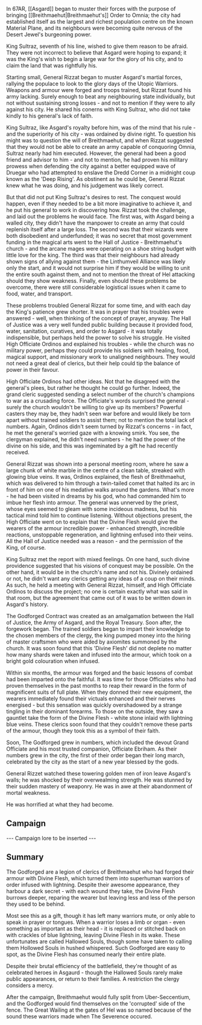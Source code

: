 In 67AR, [[Asgard]] began to muster their forces with the purpose of bringing [[Breithmaehut|Breithmaehut's]] Order to Omnia; the city had established itself as the largest and richest population centre on the known Material Plane, and its neighbours were becoming quite nervous of the Desert Jewel's burgeoning power.

King Sultraz, seventh of his line, wished to give them reason to be afraid. They were not incorrect to believe that Asgard were hoping to expand; it was the King's wish to begin a large war for the glory of his city, and to claim the land that was rightfully his. 

Starting small, General Rizzat began to muster Asgard's martial forces, rallying the populace to look to the glory days of the Utopic Warriors. Weapons and armour were forged and troops trained, but Rizzat found his army lacking. Surely enough to beat any neighbouring state individually, but not without sustaining strong losses - and not to mention if they were to ally against his city. He shared his conerns with King Sultraz, who did not take kindly to his general's lack of faith. 

King Sultraz, like Asgard's royalty before him, was of the mind that his rule - and the superiority of his city - was ordained by divine right. To question his might was to question the will of Breithmaehut, and when Rizzat suggested that they would not be able to create an army capable of conquoring Omnia, Sultraz nearly had him executed. However, the general had been a good friend and advisor to him - and not to mention, he had proven his military prowess when defending the city against a better equipped wave of Druegar who had attempted to enslave the Dredd Corner in a midnight coup known as the 'Deep Rising'. As obstinent as he could be, General Rizzat knew what he was doing, and his judgement was likely correct. 

But that did not put King Sultraz's desires to rest. The conquest would happen, even if they needed to be a bit more imaginative to achieve it, and he put his general to work in discovering how. Rizzat took the challenge, and laid out the problems he would face. The first was, with Asgard being a walled city, they didn't have the manpower to create an army that could replenish itself after a large loss. The second was that their wizards were both disobedient and underfunded; it was no secret that most government funding in the magical arts went to the Hall of Justice - Breithmaehut's church - and the arcane mages were operating on a shoe string budget with little love for the king. The third was that their neighbours had already shown signs of allying against them - the Linthumveil Alliance was likely only the start, and it would not surprise him if they would be willing to unit the entire south against them, and not to mention the threat of Hel attacking should they show weakness. Finally, even should these problems be overcome, there were still considerable logistical issues when it came to food, water, and transport. 

These problems troubled General Rizzat for some time, and with each day the King's patience grew shorter. It was in prayer that his troubles were answered - well, when thinking of the concept of prayer, anyway. The Hall of Justice was a very well funded public building because it provided food, water, sanitation, curatives, and order to Asgard - it was totally indispensible, but perhaps held the power to solve his struggle. He visited High Officiate Ordinos and explained his troubles - while the church was no military power, perhaps they could provide his soldiers with healing, food, magical support, and missionary work to unaligned neighbours. They would not need a great deal of clerics, but their help could tip the balance of power in their favour.

High Officiate Ordinos had other ideas. Not that he disagreed with the general's plees, but rather he thought he could go further. Indeed, the grand cleric suggested sending a select number of the church's champions to war as a crusading force. The Officiate's words surprised the general - surely the church wouldn't be willing to give up its members? Powerful casters they may be, they hadn't seen war before and would likely be torn apart without trained soldiers to assist them; not to mention the total lack of numbers. Again, Ordinos didn't seem turned by Rizzat's concerns - in fact, he met the general's worried gaze with a knowing smirk. You see, the clergyman explained, he didn't need numbers - he had the power of the divine on his side, and this was ingeminated by a gift he had recently received. 

General Rizzat was shown into a personal meeting room, where he saw a large chunk of white marble in the centre of a clean table, streaked with glowing blue veins. It was, Ordinos explained, the flesh of Breithmaehut, which was delivered to him through a twin-tailed comet that halted its arc in front of him on one of his medative walks around the gardens. What's more - he had been visited in dreams by his god, who had commanded him to imbue her flesh into armour. The general was unnerved by the priest, whose eyes seemed to gleam with some incideous madness, but his tactical mind told him to continue listening. Without objections present, the High Officiate went on to explain that the Divine Flesh would give the wearers of the armour incredible power - enhanced strength, incredible reactions, unstoppable regeneration, and lightning enfused into their veins. All the Hall of Justice needed was a reason - and the permission of the King, of course.

King Sultraz met the report with mixed feelings. On one hand, such divine providence suggested that his visions of conquest may be possible. On the other hand, it would be in the church's name and not his. Divinely ordained or not, he didn't want any clerics getting any ideas of a coup on their minds. As such, he held a meeting with General Rizzat, himself, and High Officiate Ordinos to discuss the project; no one is certain exactly what was said in that room, but the agreement that came out of it was to be written down in Asgard's history. 

The Godforged Contract was created as an amalgamation between the Hall of Justice, the Army of Asgard, and the Royal Treasury. Soon after, the forgework began. The trained soldiers began to impart their knowledge to the chosen members of the clergy, the king pumped money into the hiring of master craftsmen who were aided by axiomites summoned by the church. It was soon found that this 'Divine Flesh' did not deplete no matter how many shards were taken and infused into the armour, which took on a bright gold colouration when infused. 

Within six months, the armour was forged and the basic lessons of combat had been imparted onto the faithful. It was time for those Officiates who had proven themselves in the past months to reap their reward in the form of magnificent suits of full plate. When they donned their new equipment, the wearers immediately found their victuals enhanced and their nerves energised - but this sensation was quickly overshadowed by a strange tingling in their dominant forearms. To those on the outside, they saw a gauntlet take the form of the Divine Flesh - white stone inlaid with lightning blue veins. These clerics soon found that they couldn't remove these parts of the armour, though they took this as a symbol of their faith.

Soon, The Godforged grew in numbers, which included the devout Grand Officiate and his most trusted companion, Officiate Ebriham. As their numbers grew in the city, the first of their order began their long march, celebrated by the city as the start of a new year blessed by the gods. 

General Rizzet watched these towering golden men of iron leave Asgard's walls; he was shocked by their overwealming strength. He was stunned by their sudden mastery of weaponry. He was in awe at their abandonment of mortal weakness. 

He was horrified at what they had become.

## Campaign

--- Campaign lore to be inserted ---

## Summary

The Godforged are a legion of clerics of Breithmaehut who had forged their armour with Divine Flesh, which turned them into superhuman warriors of order infused with lightning. Despite their awesome appearance, they harbour a dark secret - with each wound they take, the Divine Flesh burrows deeper, reparing the wearer but leaving less and less of the person they used to be behind. 

Most see this as a gift, though it has left many warriors mute, or only able to speak in prayer or tongues. When a warrior loses a limb or organ - even something as important as their head - it is replaced or stitched back on with crackles of blue lightning, leaving Divine Flesh in its wake. These unfortunates are called Hallowed Souls, though some have taken to calling them Hollowed Souls in hushed whispered. Such Godforged are easy to spot, as the Divine Flesh has consumed nearly their entire plate. 

Despite their brutal efficiency of the battlefield, they're thought of as celebrated heroes in Asgaurd - though the Hallowed Souls rarely make public appearances, or return to their families. A restriction the clergy considers a mercy. 

After the campaign, Breithmaehut would fully split from Uber-Seccentium, and the Godforged would find themselves on the 'corrupted' side of the fence. The Great Wailing at the gates of Hel was so named because of the sound these warriors made when The Severence occured.

